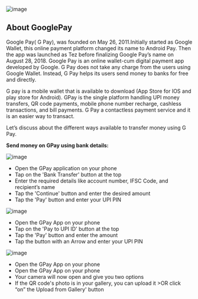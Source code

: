 ![image](https://github.com/vananu/Gpay-TD/assets/134517189/120e48ad-e67a-49a9-ade7-8f9f58ce3ede)
## About GooglePay
Google Pay( G Pay), was founded on May 26, 2011.Initially started as Google Wallet, this online payment platform changed its name to Android Pay. Then the app was launched as Tez before finalizing Google Pay’s name on August 28, 2018. Google Pay is an online wallet-cum digital payment app developed by Google.  G Pay does not take any charge from the users using Google Wallet. Instead, G Pay helps its users send money to banks for free and directly.

G pay is a mobile wallet that is available to download (App Store for IOS and play store for Android). GPay is the single platform handling UPI money transfers, QR code payments, mobile phone number recharge, cashless transactions, and bill payments. G Pay a contactless payment service and it is an easier way to transact. 

 Let’s discuss about the different ways  available  to  transfer  money  using G Pay. 
 
**Send money on GPay using bank details:**

![image](https://github.com/vananu/Gpay-TD/assets/134517189/e81abdc3-4387-4cae-ba22-bd70eb35f155)

-	Open the GPay application on your phone
- Tap on the 'Bank Transfer' button at the top
- Enter the required details like account number, IFSC Code, and recipient’s  name
- Tap the 'Continue' button and enter the desired  amount
- 	Tap the 'Pay' button and enter your UPI PIN

![image](https://github.com/vananu/Gpay-TD/assets/134517189/e6f865cd-196a-4249-bd43-01a3451f952d)

-	Open the GPay App on your phone
- Tap on the 'Pay to UPI ID' button at the top
- Tap the 'Pay' button and enter the amount
- Tap the button with an Arrow and enter your UPI PIN

![image](https://github.com/vananu/Gpay-TD/assets/134517189/f6b6c742-388f-4ef2-b3ee-36b703cf6bc4)

-	Open the GPay App on your phone
-	Open the GPay App on your phone
-	Your camera will now open and give you two options
-	If the QR code's photo is in your gallery, you can upload  it
		>OR
 click “on” the Upload from Gallery' button
